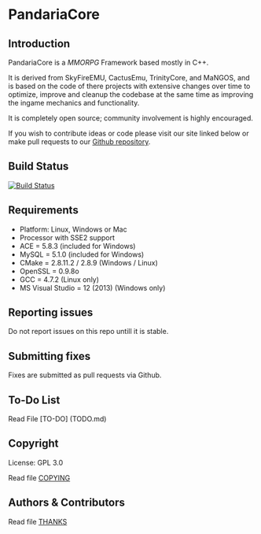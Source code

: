 # PandariaCore


## Introduction

PandariaCore is a *MMORPG* Framework based mostly in C++.

It is derived from SkyFireEMU, CactusEmu, TrinityCore, and MaNGOS, and is based on
the code of there projects with extensive changes over time to optimize, improve
and cleanup the codebase at the same time as improving the ingame mechanics and
functionality.

It is completely open source; community involvement is highly encouraged.

If you wish to contribute ideas or code please visit our site linked below or
make pull requests to our 
[Github repository](https://github.com/PandariaCore/PandariaCore).

## Build Status

[![Build Status](https://travis-ci.org/PandariaCore/PandariaCore/builds)](https://travis-ci.org/PandariaCore/PandariaCore/builds)

## Requirements

+ Platform: Linux, Windows or Mac
+ Processor with SSE2 support
+ ACE = 5.8.3 (included for Windows)
+ MySQL = 5.1.0 (included for Windows)
+ CMake = 2.8.11.2 / 2.8.9 (Windows / Linux)
+ OpenSSL = 0.9.8o
+ GCC = 4.7.2 (Linux only)
+ MS Visual Studio = 12 (2013) (Windows only)


## Reporting issues

Do not report issues on this repo untill it is stable.


## Submitting fixes

Fixes are submitted as pull requests via Github. 


## To-Do List

Read File [TO-DO] (TODO.md)


## Copyright

License: GPL 3.0

Read file [COPYING](COPYING.md)


## Authors &amp; Contributors

Read file [THANKS](THANKS.md)
